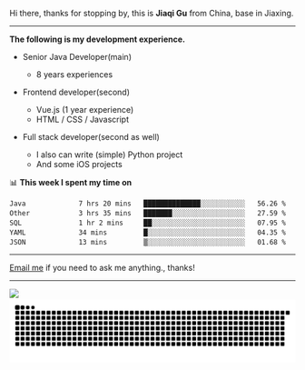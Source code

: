 Hi there, thanks for stopping by, this is **Jiaqi Gu** from China, base in Jiaxing.

---

**The following is my development experience.**

- Senior Java Developer(main)
  - 8 years experiences

- Frontend developer(second)
  - Vue.js (1 year experience)
  - HTML / CSS / Javascript
  
- Full stack developer(second as well)
  - I also can write (simple) Python project
  - And some iOS projects

📊 **This week I spent my time on**
<!--START_SECTION:waka-->

```txt
Java             7 hrs 20 mins   ██████████████░░░░░░░░░░░   56.26 %
Other            3 hrs 35 mins   ███████░░░░░░░░░░░░░░░░░░   27.59 %
SQL              1 hr 2 mins     ██░░░░░░░░░░░░░░░░░░░░░░░   07.95 %
YAML             34 mins         █░░░░░░░░░░░░░░░░░░░░░░░░   04.35 %
JSON             13 mins         ▒░░░░░░░░░░░░░░░░░░░░░░░░   01.68 %
```

<!--END_SECTION:waka-->

---

[Email me](mailto:htk2klwgr@mozmail.com?subject=Hiring_from_GitHub) if you need to ask me anything., thanks!

---

![]( https://visitor-badge.glitch.me/badge?page_id=githubgujiaqi)
![]( https://github.com/droid-Q/droid-Q/raw/output/github-contribution-grid-snake.svg#gh-dark-mode-only)
